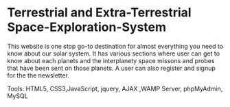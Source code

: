 # Terrestrial and Extra-Terrestrial Space-Exploration-System
This website is one stop go-to destination for
almost everything you need to know about our solar system. It has various sections where user can get to know about each planets and the interplanety space missons and probes that have been sent on those planets. A user can also register and signup for the the newsletter.

Tools: HTML5, CSS3,JavaScript, jquery, AJAX ,WAMP
Server, phpMyAdmin, MySQL
